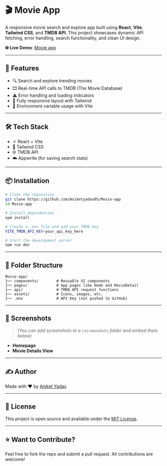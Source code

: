 # 🎬 Movie App

A responsive movie search and explore app built using **React**, **Vite**, **Tailwind CSS**, and **TMDB API**. This project showcases dynamic API fetching, error handling, search functionality, and clean UI design.

**🌐 Live Demo**: [Movie app](https://movie-app-delta-nine.vercel.app/)

---

## 🚀 Features

- 🔍 Search and explore trending movies
- 🎞️ Real-time API calls to TMDB (The Movie Database)
- ⚠️ Error handling and loading indicators
- 📱 Fully responsive layout with Tailwind
- 🔐 Environment variable usage with Vite

---

## 🛠 Tech Stack

- ⚛️ React + Vite
- 🎨 Tailwind CSS
- 🌐 TMDB API
- ☁️ Appwrite (for saving search stats)

---

## 📦 Installation

```bash
# Clone the repository
git clone https://github.com/Aniketyadav05/Movie-app
cd Movie-app

# Install dependencies
npm install

# Create a .env file and add your TMDB key
VITE_TMDB_API_KEY=your_api_key_here

# Start the development server
npm run dev
````

---

## 📁 Folder Structure

```
Movie-app/
├── components/        # Reusable UI components
├── pages/             # App pages like Home and MovieDetail
├── api/               # TMDB API request functions
├── assets/            # Icons, images, etc.
├── .env               # API Key (not pushed to GitHub)
```

---

## 📸 Screenshots

> *(You can add screenshots to a `/screenshots` folder and embed them below)*

* **Homepage**
* **Movie Details View**

---

## ✍ Author

Made with ❤️ by [Aniket Yadav](https://github.com/Aniketyadav05)

---

## 📃 License

This project is open source and available under the [MIT License](LICENSE).

---

## ⭐ Want to Contribute?

Feel free to fork the repo and submit a pull request. All contributions are welcome!


